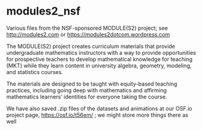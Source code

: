 # modules2_nsf
Various files from the NSF-sponsored MODULE(S2) project; see http://modules2.com or https://modules2dotcom.wordpress.com

The MODULE(S2) project creates curriculum materials that provide undergraduate mathematics instructors with a way to provide opportunities for prospective teachers to develop mathematical knowledge for teaching (MKT) while they learn content in university algebra, geometry, modeling, and statistics courses. 

The materials are designed to be taught with equity-based teaching practices, including going deep with mathematics and affirming mathematics learners’ identities for everyone taking the course.

We have also saved .zip files of the datasets and animations at our OSF.io project page, https://osf.io/t56em/ ; we might store more things there as well
